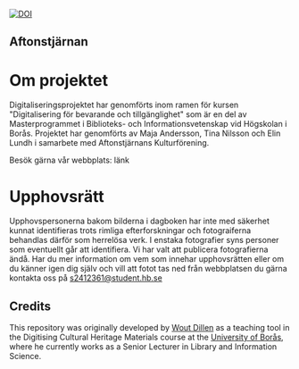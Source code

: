 [![DOI](https://zenodo.org/badge/471756787.svg)](https://zenodo.org/badge/latestdoi/471756787)

## Aftonstjärnan

# Om projektet

Digitaliseringsprojektet har genomförts inom ramen för kursen "Digitalisering för bevarande och tillgänglighet" som är en del av Masterprogrammet i Biblioteks- och Informationsvetenskap vid Högskolan i Borås.
Projektet har genomförts av Maja Andersson, Tina Nilsson och Elin Lundh i samarbete med Aftonstjärnans Kulturförening.

Besök gärna vår webbplats: länk

# Upphovsrätt

Upphovspersonerna bakom bilderna i dagboken har inte med säkerhet kunnat identifieras trots rimliga efterforskningar och fotograiferna behandlas därför som herrelösa verk. I enstaka fotografier syns personer som eventuellt går att identifiera.
Vi har valt att publicera fotografierna ändå. Har du mer information om vem som innehar upphovsrätten eller om du känner igen dig själv och vill att fotot tas ned från webbplatsen du gärna kontakta oss på s2412361@student.hb.se


## Credits
This repository was originally developed by [Wout Dillen](https://github.com/WoutDLN) as a teaching tool in the Digitising Cultural Heritage Materials course at the [University of Borås](https://www.hb.se/), where he currently works as a Senior Lecturer in Library and Information Science.
